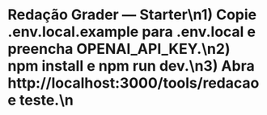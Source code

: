 # Redação Grader — Starter\n1) Copie .env.local.example para .env.local e preencha OPENAI_API_KEY.\n2) npm install e npm run dev.\n3) Abra http://localhost:3000/tools/redacao e teste.\n